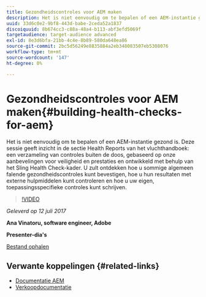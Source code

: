 ```yaml
---
title: Gezondheidscontroles voor AEM maken
description: Het is niet eenvoudig om te bepalen of een AEM-instantie gezond is. Deze sessie geeft inzicht in de sectie Health Reports van het vluchthandboek.
uuid: 33d6c0e2-9bf8-443d-babe-2ceda52a1837
discoiquuid: 8b674cc3-c88a-48a4-b113-abf3efd5069f
targetaudience: target-audience advanced
exl-id: 8e3d6bfa-21bb-4c4e-8b89-580da648ea86
source-git-commit: 2bc5d56249e8835884a2eb348083507eb5308076
workflow-type: tm+mt
source-wordcount: '147'
ht-degree: 0%

---
```


# Gezondheidscontroles voor AEM maken{#building-health-checks-for-aem}

Het is niet eenvoudig om te bepalen of een AEM-instantie gezond is. Deze sessie geeft inzicht in de sectie Health Reports van het vluchthandboek: een verzameling van controles buiten de doos, gebaseerd op onze aanbevelingen voor veiligheid en prestaties en ontwikkeld met behulp van het Sling Health Check-kader. U zult ontdekken hoe u sommige algemeen falende gezondheidscontroles kunt bevestigen, hoe u hun resultaten met externe hulpmiddelen kunt controleren en hoe u uw eigen, toepassingsspecifieke controles kunt schrijven.

>[!VIDEO](https://video.tv.adobe.com/v/19026/?quality=9)

*Geleverd op 12 juli 2017*

**Ana Vinatoru, software engineer, Adobe**

**Presenter-dia&#39;s**

[Bestand ophalen](assets/aem-gems-health-checks-for-aem.pdf)

## Verwante koppelingen {#related-links}

* [Documentatie AEM](https://docs.adobe.com/docs/en/aem/6-3/administer/operations/operations-dashboard.html#Health%20Reports)
* [Verkoopdocumentatie](https://sling.apache.org/documentation/bundles/sling-health-check-tool.html)